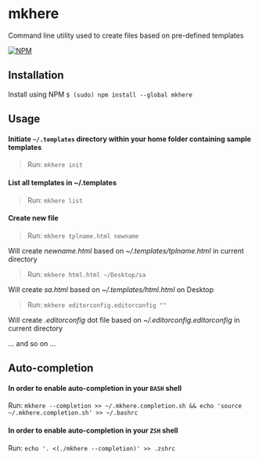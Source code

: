 # mkhere

Command line utility used to create files based on pre-defined templates

[![NPM](https://nodei.co/npm/mkhere.png)](https://nodei.co/npm/mkhere/)


## Installation

Install using NPM `$ (sudo) npm install --global mkhere`

## Usage

#### Initiate `~/.templates` directory within your home folder containing sample templates

> Run: `mkhere init`

#### List all templates in ~/.templates

> Run: `mkhere list`

#### Create new file

> Run: `mkhere tplname.html newname`

Will create _newname.html_ based on _~/.templates/tplname.html_ in current directory

> Run: `mkhere html.html ~/Desktop/sa`

Will create _sa.html_ based on _~/.templates/html.html_ on Desktop

> Run: `mkhere editorconfig.editorconfig ""`

Will create _.editorconfig_ dot file based on _~/.editorconfig.editorconfig_ in current directory

... and so on ...

## Auto-completion

#### In order to enable auto-completion in your `BASH` shell

Run: `mkhere --completion >> ~/.mkhere.completion.sh && echo 'source ~/.mkhere.completion.sh' >> ~/.bashrc`

#### In order to enable auto-completion in your `ZSH` shell

Run: `echo '. <(./mkhere --completion)' >> .zshrc`
